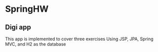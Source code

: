 # SpringHW

## Digi app

This app is implemented to cover three exercises
Using JSP, JPA, Spring MVC, and H2 as the database
